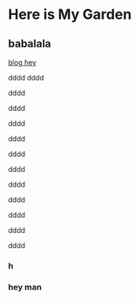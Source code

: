 # Here is My Garden

## babalala

[blog hey](_posts/2018-8-25-hey.md)

dddd
dddd

dddd

dddd

dddd

dddd

dddd

dddd


dddd

dddd

dddd

dddd

dddd
### h



### hey man